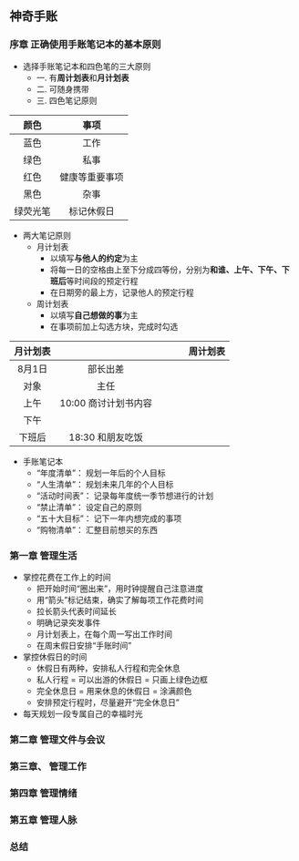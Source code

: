## 神奇手账
  
### 序章  正确使用手账笔记本的基本原则  

* 选择手账笔记本和四色笔的三大原则  
  * 一. 有**周计划表**和**月计划表**  
  * 二. 可随身携带  
  * 三. 四色笔记原则  

|    颜色   |    事项       |
| :------:  | :-------:    |
|    蓝色   |    工作       |
|    绿色   |    私事       |
|    红色   | 健康等重要事项 |
|    黑色   |    杂事       |
|  绿荧光笔  |  标记休假日   |
    
* 两大笔记原则  
  * 月计划表  
    * 以填写**与他人的约定**为主
    * 将每一日的空格由上至下分成四等份，分别为**和谁、上午、下午、下班后**等时间段的预定行程
    * 在日期旁的最上方，记录他人的预定行程    
  * 周计划表  
    * 以填写**自己想做的事**为主  
    * 在事项前加上勾选方块，完成时勾选  

| 月计划表 |            |          |      |      | 周计划表 |
| :------:  | :-------: |   ---  |   ---  |  ---  | :----: |
|   8月1日  |   部长出差   |        |         |        | |
| 对象  | 主任 |                   |          |         |  |
| 上午  | 10:00 商讨计划书内容 |     |         |         |   |
| 下午  |              |           |            |          | |
| 下班后 | 18:30 和朋友吃饭 |        |        |        |   |


* 手账笔记本  
    * “年度清单”： 规划一年后的个人目标  
    * “人生清单”： 规划未来几年的个人目标  
    * “活动时间表”： 记录每年度统一季节想进行的计划  
    * “禁止清单”： 设定自己的原则  
    * “五十大目标”： 记下一年内想完成的事项  
    * “购物清单”： 汇整目前想买的东西  
  
### 第一章  管理生活  

* 掌控花费在工作上的时间  
  * 把开始时间“圈出来”，用时钟提醒自己注意进度  
  * 用“箭头”标记结束，确实了解每项工作花费时间  
  * 拉长箭头代表时间延长  
  * 明确记录突发事件  
  * 月计划表上，在每个周一写出工作时间  
  * 在周末假日安排“手账时间”  
* 掌控休假日的时间
  * 休假日有两种，安排私人行程和完全休息    
  * 私人行程 = 可以出游的休假日 = 只画上绿色边框  
  * 完全休息日 = 用来休息的休假日 = 涂满颜色
  * 安排预定行程时，尽量避开“完全休息日”
* 每天规划一段专属自己的幸福时光  




### 第二章  管理文件与会议  

### 第三章、  管理工作  
  
### 第四章  管理情绪  
  
### 第五章  管理人脉  
  
### 总结  


